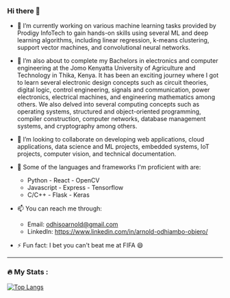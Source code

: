 ### Hi there 👋

- 🔭 I’m currently working on various machine learning tasks provided by Prodigy InfoTech to gain hands-on skills using several ML and deep learning algorithms, including linear regression, k-means clustering, support vector machines, and convolutional neural networks.

- 🌱 I’m also about to complete my Bachelors in electronics and computer engineering at the Jomo Kenyatta University of Agriculture and Technology in Thika, Kenya. It has been an exciting journey where I got to learn several electronic design concepts such as circuit theories, digital logic, control engineering, signals and communication, power electronics, electrical machines, and engineering mathematics among others. We also delved into several computing concepts such as operating systems, structured and object-oriented programming, compiler construction, computer networks, database management systems, and cryptography among others.

- 👯 I’m looking to collaborate on developing web applications, cloud applications, data science and ML projects, embedded systems, IoT projects, computer vision, and technical documentation.

- 💬 Some of the languages and frameworks I'm proficient with are:
    - Python            - React            - OpenCV
    - Javascript        - Express          - Tensorflow
    - C/C++             - Flask            - Keras

- 📫 You can reach me through:
    - Email: odhisoarnold@gmail.com
    - LinkedIn: https://www.linkedin.com/in/arnold-odhiambo-obiero/

- ⚡ Fun fact: I bet you can't beat me at FIFA 😄

---

### :fire: My Stats :
[![Top Langs](https://github-readme-stats.vercel.app/api/top-langs/?username=streakcraze&layout=compact&theme=vision-friendly-dark)](https://github.com/anuraghazra/github-readme-stats)


<!--
**streakcraze/streakcraze** is a ✨ _special_ ✨ repository because its `README.md` (this file) appears on your GitHub profile.

Here are some ideas to get you started:

- 🔭 I’m currently working on ...
- 🌱 I’m currently learning ...
- 👯 I’m looking to collaborate on ...
- 🤔 I’m looking for help with ...
- 💬 Ask me about ...
- 📫 How to reach me: ...
- 😄 Pronouns: ...
- ⚡ Fun fact: ...
-->
